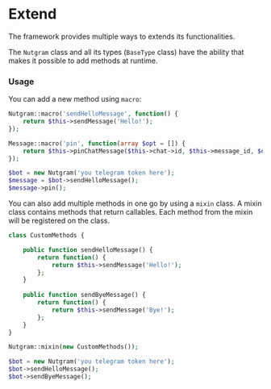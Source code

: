 # Extend

The framework provides multiple ways to extends its functionalities.

The `Nutgram` class and all its types (`BaseType` class) have the ability that makes 
it possible to add methods at runtime.

### Usage
You can add a new method using `macro`:

```php
Nutgram::macro('sendHelloMessage', function() {
    return $this->sendMessage('Hello!');
});

Message::macro('pin', function(array $opt = []) {
    return $this->pinChatMessage($this->chat->id, $this->message_id, $opt);
});

$bot = new Nutgram('you telegram token here');
$message = $bot->sendHelloMessage();
$message->pin();
```

You can also add multiple methods in one go by using a `mixin` class. 
A mixin class contains methods that return callables. 
Each method from the mixin will be registered on the class.

```php
class CustomMethods {

    public function sendHelloMessage() {
        return function() {
            return $this->sendMessage('Hello!');
        };
    }
    
    public function sendByeMessage() {
        return function() {
            return $this->sendMessage('Bye!');
        };
    }
}

Nutgram::mixin(new CustomMethods());

$bot = new Nutgram('you telegram token here');
$bot->sendHelloMessage();
$bot->sendByeMessage();
```